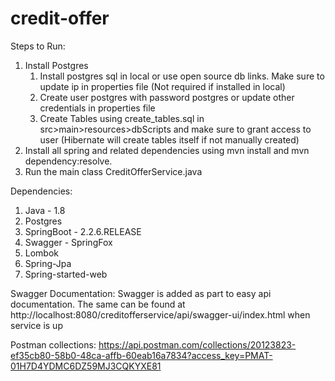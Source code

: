 # credit-offer

Steps to Run:
1. Install Postgres
   1. Install postgres sql in local or use open source db links. Make sure to update ip in properties file (Not required if installed in local)
   2. Create user postgres with password postgres or update other credentials in properties file
   3. Create Tables using create_tables.sql in src>main>resources>dbScripts and make sure to grant access to user (Hibernate will create tables itself if not manually created)
2. Install all spring and related dependencies using mvn install and mvn dependency:resolve.
3. Run the main class CreditOfferService.java

Dependencies:
1. Java - 1.8
2. Postgres
3. SpringBoot - 2.2.6.RELEASE
4. Swagger - SpringFox
5. Lombok
6. Spring-Jpa
7. Spring-started-web

Swagger Documentation: Swagger is added as part to easy api documentation. The same can be found at http://localhost:8080/creditofferservice/api/swagger-ui/index.html when service is up

Postman collections: https://api.postman.com/collections/20123823-ef35cb80-58b0-48ca-affb-60eab16a7834?access_key=PMAT-01H7D4YDMC6DZ59MJ3CQKYXE81

